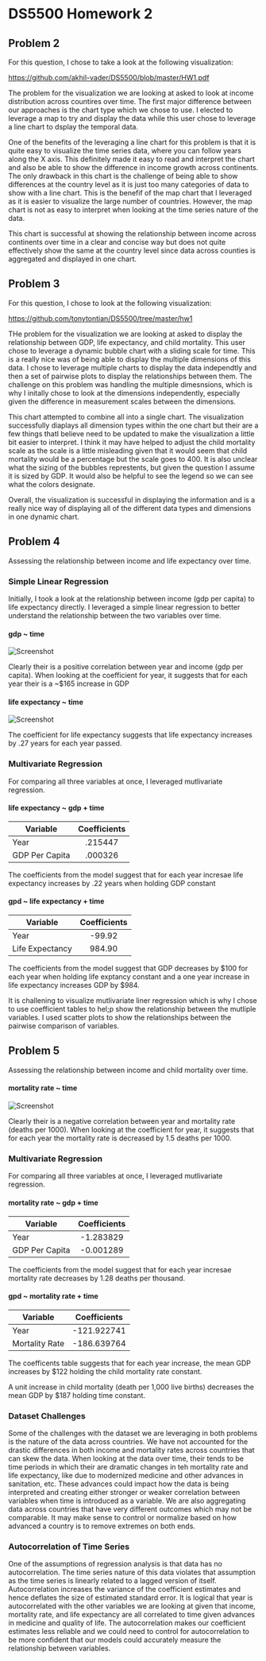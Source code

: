 # DS5500 Homework 2

## Problem 2

For this question, I chose to take a look at the following visualization:

https://github.com/akhil-vader/DS5500/blob/master/HW1.pdf

The problem for the visualization we are looking at asked to look at income distribution across countires over time. The first major difference between our approaches is the chart type which we chose to use. I elected to leverage a map to try and display the data while this user chose to leverage a line chart to dsplay the temporal data. 

One of the benefits of the leveraging a line chart for this problem is that it is quite easy to visualize the time series data, where you can follow years along the X axis. This definitely made it easy to read and interpret the chart and also be able to show the difference in income growth across continents. The only drawback in this chart is the challenge of being able to show differences at the country level as it is just too many categories of data to show with a line chart. This is the benefif of the map chart that I leveraged as it is easier to visualize the large number of countries. However, the map chart is not as easy to interpret when looking at the time series nature of the data. 

This chart is successful at showing the relationship between income across continents over time in a clear and concise way but does not quite effectively show the same at the country level since data across counties is aggregated and displayed in one chart.

## Problem 3

For this question, I chose to look at the following visualization:

https://github.com/tonytontian/DS5500/tree/master/hw1

THe problem for the visualization we are looking at asked to display the relationship between GDP, life expectancy, and child mortality. This user chose to leverage a dynamic bubble chart with a sliding scale for time. This is a really nice was of being able to display the multiple dimensions of this data. I chose to leverage multiple charts to display the data independtly and then a set of pairwise plots to display the relationships between them. The challenge on this problem was handling the multiple dimesnsions, which is why I initally chose to look at the dimensions independently, especially given the difference in measurement scales between the dimensions. 

This chart attempted to combine all into a single chart. The visualization successfully diaplays all dimension types within the one chart but their are a few things thatI believe need to be updated to make the visualization a little bit easier to interpret. I think it may have helped to adjust the child mortality scale as the scale is a little misleading given that it would seem that child mortality would be a percentage but the scale goes to 400. It is also unclear what the sizing of the bubbles represtents, but given the question I assume it is sized by GDP. It would also be helpful to see the legend so we can see what the colors designate. 

Overall, the visualization is successful in displaying the information and is a really nice way of displaying all of the different data types and dimensions in one dynamic chart.

## Problem 4

Assessing the relationship between income and life expectancy over time.

### Simple Linear Regression

Initially, I took a look at the relationship between income (gdp per capita) to life expectancy directly. I leveraged a simple linear regression to better understand the relationship between the two variables over time.

#### gdp ~ time

![Screenshot](gdp_vs_year.png)

Clearly their is a positive correlation between year and income (gdp per capita). When looking at the coefficient for year, it suggests that for each year their is a ~$165 increase in GDP


#### life expectancy ~ time

![Screenshot](life_expectancy_vs_year.png)

The coefficient for life expectancy suggests that life expectancy increases by .27 years for each year passed.

### Multivariate Regression

For comparing all three variables at once, I leveraged mutlivariate regression.


#### life expectancy ~ gdp + time

| Variable  |      Coefficients    | 
|----------|:-------------:|
| Year |  .215447
| GDP Per Capita |   .000326   

The coefficients from the model suggest that for each year incresae life expectancy increases by .22 years when holding GDP constant 


#### gpd ~ life expectancy + time

| Variable  |      Coefficients    | 
|----------|:-------------:|
| Year |  -99.92
| Life Expectancy |   984.90   

The coefficients from the model suggest that GDP decreases by $100 for each year when holding life exptancy constant and a one year increase in life expectancy increases GDP by $984.


It is challening to visualize mutlivariate liner regression which is why I chose to use coefficient tables to hel;p show the relationship between the mutliple variables. I used scatter plots to show the relationships between the pairwise comparison of variables. 




## Problem 5

Assessing the relationship between income and child mortality over time.

#### mortality rate ~ time

![Screenshot](mortality_rate_vs_year.png)

Clearly their is a negative correlation between year and mortality rate (deaths per 1000). When looking at the coefficient for year, it suggests that for each year the mortality rate is decreased by 1.5 deaths per 1000.



### Multivariate Regression

For comparing all three variables at once, I leveraged mutlivariate regression.


#### mortality rate ~ gdp + time

| Variable  |      Coefficients    | 
|----------|:-------------:|
| Year |  -1.283829
| GDP Per Capita |   -0.001289   

The coefficients from the model suggest that for each year incresae mortality rate decreases by 1.28 deaths per thousand.


#### gpd ~ mortality rate + time

| Variable  |      Coefficients    | 
|----------|:-------------:|
| Year |  -121.922741
| Mortality Rate |   -186.639764  

The coefficents table suggests that for each year increase, the mean GDP increases by $122 holding the child mortality rate constant.

 A unit increase in child mortality (death per 1,000 live births) decreases the mean GDP by $187 holding time constant.

### Dataset Challenges

Some of the challenges with the dataset we are leveraging in both problems is the nature of the data across countries. We have not accounted for the drastic differences in both income and mortality rates across countries that can skew the data. When looking at the data over time, their tends to be time periods in which their are dramatic changes in teh mortality rate and life expectancy, like due to modernized medicine and other advances in sanitation, etc. These advances could impact how the data is being interpreted and creating either stronger or weaker correlation between variables when time is introduced as a variable. We are also aggregating data across countries that have very different outcomes which may not be comparable. It may make sense to control or normalize based on how advanced a country is to remove extremes on both ends. 


### Autocorrelation of Time Series

One of the assumptions of regression analysis is that data has no autocorrelation. The time series nature of this data violates that assumption as the time series is linearly related to a lagged version of itself. Autocorrelation increases the variance of the coefficient estimates and hence deflates the size of estimated standard error. It is logical that year is autocorrelated with the other variables we are looking at given that income, mortality rate, and life expectancy are all correlated to time given advances in medicine and quality of life. The autocorrelation makes our coefficient estimates less reliable and we could need to control for autocorrelation to be more confident that our models could accurately measure the relationship between variables. 
